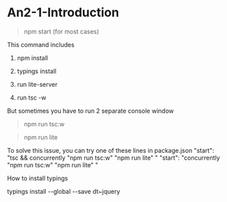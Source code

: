 # An2-1-Introduction

> npm start (for most cases)

This command includes
1. npm install

2. typings install

3. run lite-server

4. run tsc -w

But sometimes you have to run 2 separate console window
>npm run tsc:w

>npm run lite

To solve this issue, you can try one of these lines in package.json
"start": "tsc && concurrently \"npm run tsc:w\" \"npm run lite\" "
"start": "concurrently \"npm run tsc:w\" \"npm run lite\" "

How to install typings

typings install --global --save dt~jquery
